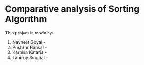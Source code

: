 # Comparative analysis of Sorting Algorithm
 This project is made by:
 1. Navneet Goyal - 
 2. Pushkar Bansal - 
 3. Karnina Kataria - 
 4. Tanmay Singhal - 
